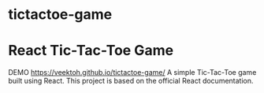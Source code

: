 # tictactoe-game
# React Tic-Tac-Toe Game

DEMO https://veektoh.github.io/tictactoe-game/
A simple Tic-Tac-Toe game built using React. This project is based on the official React documentation. 
